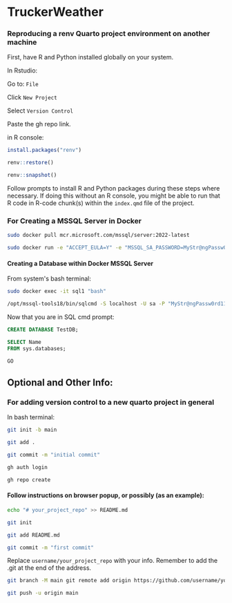 # TruckerWeather

### Reproducing a renv Quarto project environment on another machine

First, have R and Python installed globally on your system.

In Rstudio:

Go to: `File`

Click `New Project`

Select `Version Control`

Paste the gh repo link.

in R console:

``` r
install.packages("renv")
```

``` r
renv::restore()
```

``` r
renv::snapshot()
```

Follow prompts to install R and Python packages during these steps where necessary. If doing this without an R console, you might be able to run that R code in R-code chunk(s) within the `index.qmd` file of the project.

### For Creating a MSSQL Server in Docker

``` bash
sudo docker pull mcr.microsoft.com/mssql/server:2022-latest
```

``` bash
sudo docker run -e "ACCEPT_EULA=Y" -e "MSSQL_SA_PASSWORD=MyStr@ngPassw0rd11" -p 1433:1433 --name sql1 --hostname sql1 -d mcr.microsoft.com/mssql/server:2022-latest
```

#### Creating a Database within Docker MSSQL Server

From system's bash terminal:

``` bash
sudo docker exec -it sql1 "bash"
```

``` bash
/opt/mssql-tools18/bin/sqlcmd -S localhost -U sa -P "MyStr@ngPassw0rd11" -C
```

Now that you are in SQL cmd prompt:

``` sql
CREATE DATABASE TestDB;
```

``` sql
SELECT Name
FROM sys.databases;
```

``` sql
GO
```

## Optional and Other Info: 

### For adding version control to a new quarto project in general

In bash terminal:

``` bash
git init -b main 
```

``` bash
git add . 
```

``` bash
git commit -m "initial commit" 
```

``` bash
gh auth login 
```

``` bash
gh repo create
```

#### **Follow instructions on browser popup, or possibly (as an example):**

``` bash
echo "# your_project_repo" >> README.md 
```

``` bash
git init 
```

``` bash
git add README.md 
```

``` bash
git commit -m "first commit" 
```

Replace `username/your_project_repo` with your info. Remember to add the .git at the end of the address.

``` bash
git branch -M main git remote add origin https://github.com/username/your_project_ repo.git 
```

``` bash
git push -u origin main
```
